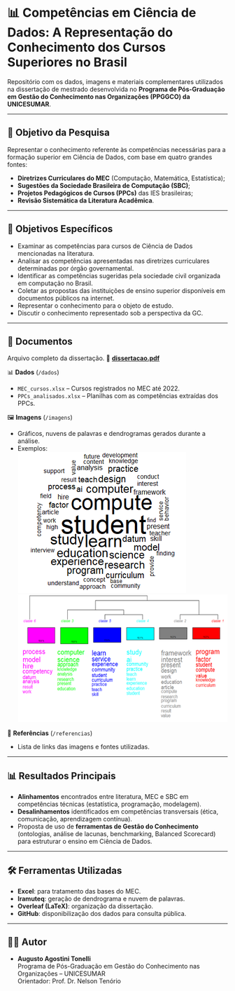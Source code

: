 # 📊 Competências em Ciência de Dados: A Representação do Conhecimento dos Cursos Superiores no Brasil

Repositório com os dados, imagens e materiais complementares utilizados na dissertação de mestrado desenvolvida no **Programa de Pós-Graduação em Gestão do Conhecimento nas Organizações (PPGGCO) da UNICESUMAR**.

---

## 🎯 Objetivo da Pesquisa
Representar o conhecimento referente às competências necessárias para a formação superior em Ciência de Dados, com base em quatro grandes fontes:
- **Diretrizes Curriculares do MEC** (Computação, Matemática, Estatística);
- **Sugestões da Sociedade Brasileira de Computação (SBC)**;
- **Projetos Pedagógicos de Cursos (PPCs)** das IES brasileiras;
- **Revisão Sistemática da Literatura Acadêmica**.

---

## 🧩 Objetivos Específicos
- Examinar as competências para cursos de Ciência de Dados mencionadas na literatura.
- Analisar as competências apresentadas nas diretrizes curriculares determinadas por órgão 
governamental.
- Identificar as competências sugeridas pela sociedade civil organizada em computação no 
Brasil.
- Coletar as propostas das instituições de ensino superior disponíveis em documentos 
públicos na internet.
- Representar o conhecimento para o objeto de estudo.
- Discutir o conhecimento representado sob a perspectiva da GC.
 

---

## 📑 Documentos

Arquivo completo da dissertação.
📄 **[dissertacao.pdf](./dissertacao.pdf)**  

📊 **Dados** (`/dados`)  
- `MEC_cursos.xlsx` – Cursos registrados no MEC até 2022.  
- `PPCs_analisados.xlsx` – Planilhas com as competências extraídas dos PPCs.  

🖼 **Imagens** (`/imagens`)  
- Gráficos, nuvens de palavras e dendrogramas gerados durante a análise.  
- Exemplos:  
  ![Nuvem de Palavras](./imagens/nuvem_palavras.png)  
  ![Dendrograma](./imagens/dendrograma.png)  

🔗 **Referências** (`/referencias`)  
- Lista de links das imagens e fontes utilizadas.

---

## 📊 Resultados Principais
- **Alinhamentos** encontrados entre literatura, MEC e SBC em competências técnicas (estatística, programação, modelagem).  
- **Desalinhamentos** identificados em competências transversais (ética, comunicação, aprendizagem contínua).  
- Proposta de uso de **ferramentas de Gestão do Conhecimento** (ontologias, análise de lacunas, benchmarking, Balanced Scorecard) para estruturar o ensino em Ciência de Dados.  

---

## 🛠 Ferramentas Utilizadas
- **Excel**: para tratamento das bases do MEC.  
- **Iramuteq**: geração de dendrograma e nuvem de palavras.  
- **Overleaf (LaTeX)**: organização da dissertação.  
- **GitHub**: disponibilização dos dados para consulta pública.

---

## 👨‍🎓 Autor
- **Augusto Agostini Tonelli**  
  Programa de Pós-Graduação em Gestão do Conhecimento nas Organizações – UNICESUMAR  
  Orientador: Prof. Dr. Nelson Tenório  
